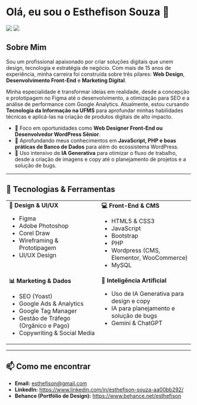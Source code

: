# Olá, eu sou o Esthefison Souza 👋

<a href="https://www.linkedin.com/in/esthefison-souza-aa00bb292/" target="_blank"><img src="https://img.shields.io/badge/-LinkedIn-0077B5?style=for-the-badge&logo=linkedin&logoColor=white" target="_blank"></a>
<a href="https://www.behance.net/esthefison" target="_blank"><img src="https://img.shields.io/badge/-Behance-blue?style=for-the-badge&logo=behance&logoColor=white" target="_blank"></a>

## Sobre Mim

Sou um profissional apaixonado por criar soluções digitais que unem design, tecnologia e estratégia de negócio. Com mais de 15 anos de experiência, minha carreira foi construída sobre três pilares: **Web Design**, **Desenvolvimento Front-End** e **Marketing Digital**.

Minha especialidade é transformar ideias em realidade, desde a concepção e prototipagem no Figma até o desenvolvimento, a otimização para SEO e a análise de performance com Google Analytics. Atualmente, estou cursando **Tecnologia da Informação na UFMS** para aprofundar minhas habilidades técnicas e aplicá-las na criação de produtos digitais de alto impacto.

- 🎯 Foco em oportunidades como **Web Designer Front-End ou Desenvolvedor WordPress Sênior**.
- 🌱 Aprofundando meus conhecimentos em **JavaScript, PHP e boas práticas de Banco de Dados** para além do ecossistema WordPress.
- 🤖 Uso intensivo de **IA Generativa** para otimizar o fluxo de trabalho, desde a criação de imagens e copy até o planejamento de projetos e a solução de bugs.

---

## 🚀 Tecnologias & Ferramentas

<table>
  <tr>
    <td valign="top" width="50%">
      <strong>🎨 Design & UI/UX</strong><br>
      <ul>
        <li>Figma </li>
        <li>Adobe Photoshop </li>
        <li>Corel Draw </li>
        <li>Wireframing & Prototipagem </li>
        <li>UI/UX Design </li>
      </ul>
    </td>
    <td valign="top" width="50%">
      <strong>💻 Front-End & CMS</strong><br>
      <ul>
        <li>HTML5 & CSS3 </li>
        <li>JavaScript </li>
        <li>Bootstrap </li>
        <li>PHP </li>
        <li>Wordpress (CMS, Elementor, WooCommerce)</li>
        <li>MySQL </li>
      </ul>
    </td>
  </tr>
  <tr>
    <td valign="top" width="50%">
      <strong>📊 Marketing & Dados</strong><br>
      <ul>
        <li>SEO (Yoast)</li>
        <li>Google Ads & Analytics </li>
        <li>Google Tag Manager</li>
        <li>Gestão de Tráfego (Orgânico e Pago) </li>
        <li>Copywriting & Social Media </li>
      </ul>
    </td>
    <td valign="top" width="50%">
      <strong>🤖 Inteligência Artificial</strong><br>
      <ul>
        <li>Uso de IA Generativa para design e copy </li>
        <li>IA para planejamento e solução de bugs </li>
        <li>Gemini & ChatGPT</li>
      </ul>
    </td>
  </tr>
</table>

---

## 📫 Como me encontrar

- **Email:** esthefison@gmail.com 
- **LinkedIn:** https://www.linkedin.com/in/esthefison-souza-aa00bb292/ 
- **Behance (Portfólio de Design):** https://www.behance.net/esthefison


